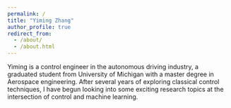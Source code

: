 ```yaml
---
permalink: /
title: "Yiming Zhang"
author_profile: true
redirect_from: 
  - /about/
  - /about.html
---
```


Yiming is a control engineer in the autonomous driving industry, a graduated student from University of Michigan with a master degree in Aerospace engineering. After several years of exploring classical control techniques, I have begun looking into some exciting research topics at the intersection of control and machine learning. 
